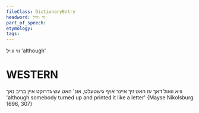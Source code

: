 ```yaml
---
fileClass: DictionaryEntry
headword: ווי ווויל
part_of_speech: 
etymology: 
tags: 
---
```

ווי ווויל
'although'

WESTERN
========

וויא וואול דאך עז האט זיך איינר אויף גישטעלט, אונ' האט עש גדרוקט איין בריב נאך
'although somebody turned up and printed it like a letter'
{Mayse Nikolsburg 1696, 307}


